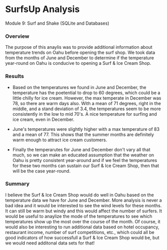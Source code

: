 # SurfsUp Analysis
Module 9: Surf and Shake (SQLite and Databases)

### Overview
  The purpose of this anaylis was to provide additional information about temperature trends on Oahu before opening the surf shop. We took data from the months of June and December to determine if the temperature year-round on Oahu is conducive to opening a Surf & Ice Cream Shop. 
  
  
### Results
  - Based on the temperatures we found in June and December, the temperature has the poetential to drop to 60 degrees, which could be a little chilly for ice cream. However, the max temperate in December was 78, so there are warm days also. With a mean of 71 degrees, right in the middle, and a stand deviation of 3.4, the temperatures seem to be more consistently in the low to mid 70's. A nice temperature for surfing and ice cream, even in December. 
  
  - June's temperatures were slightly higher with a max temperature of 83 and a mean of 77. This shows that the summer months are definitely warm enough to attract ice cream customers. 
  
  - Finally the temperarutes for June and December don't vary all that much, so we can make an educated assumption that the weather on Oahu is pretty consistent year-around and if we feel the temperatures for these two months can sustain our Surf & Ice Cream Shop, then that will be the case year-round. 
  
  
### Summary
  I believe the Surf & Ice Cream Shop would do well in Oahu based on the temperature data we have for June and December. More analysis is never a bad idea and it would be interested to see the wind levels for these months. It can still be warm but windy and this would affect the number of surfers. It would be useful to anaylize the mode of the temperatures to see which temperatures show up the most over the course of the month. 
  Of course, it would also be interesting to run additional data based on hotel occupancy, restaurant income, number of surf competitions, etc., which could all be good indicators of how successfull a Surf & Ice Cream Shop would be, but we would need additonal data sets for that! 
  
  
